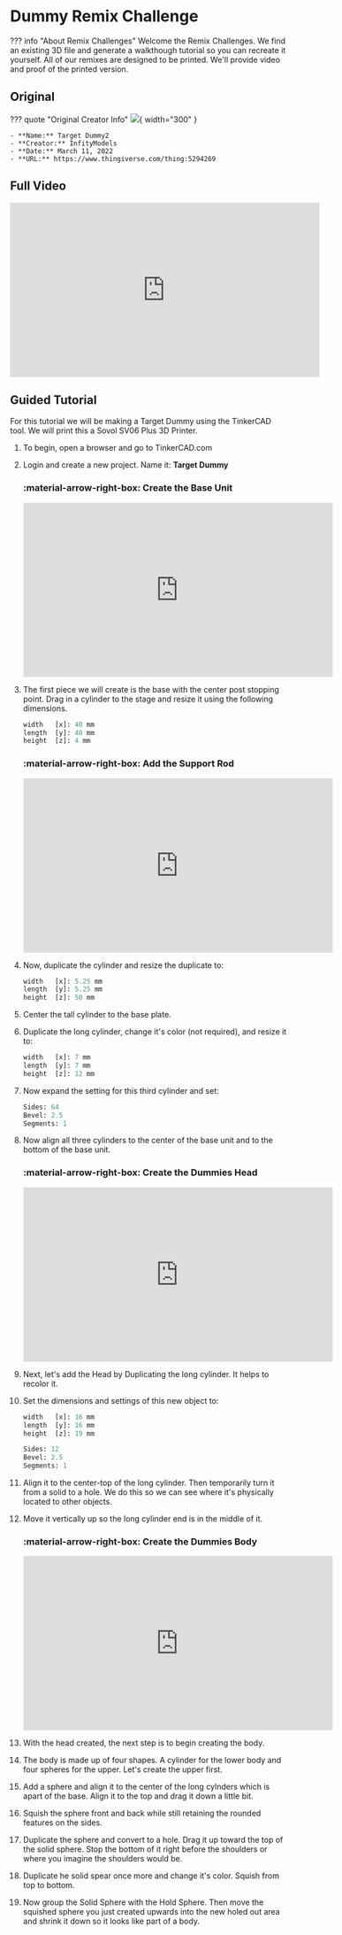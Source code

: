 # Dummy Remix Challenge

??? info "About Remix Challenges"
    Welcome the Remix Challenges. We find an existing 3D file and generate a walkthough tutorial so you can recreate it yourself. All of our remixes are designed to be printed. We'll provide video and proof of the printed version.

## Original

??? quote "Original Creator Info"
    ![](https://cdn.thingiverse.com/assets/22/2e/66/3b/a5/large_display_target_render2.jpg){ width="300" }

    - **Name:** Target Dummy2
    - **Creator:** InfityModels
    - **Date:** March 11, 2022
    - **URL:** https://www.thingiverse.com/thing:5294269

## **Full Video**

<iframe width="560" height="315" src="https://www.youtube.com/embed/B0cwV9C5Uro?si=CuPaZrxRYUfKNma1" title="YouTube video player" frameborder="0" allow="accelerometer; autoplay; clipboard-write; encrypted-media; gyroscope; picture-in-picture; web-share" referrerpolicy="strict-origin-when-cross-origin" allowfullscreen></iframe>

## **Guided Tutorial**

For this tutorial we will be making a Target Dummy using the TinkerCAD tool. We will print this a Sovol SV06 Plus 3D Printer.



1. To begin, open a browser and go to TinkerCAD.com
2. Login and create a new project. Name it: **Target Dummy**

    ### :material-arrow-right-box: Create the Base Unit

    <iframe width="560" height="315" src="https://www.youtube.com/embed/B0cwV9C5Uro?start=115&end=187;" title="YouTube video player" frameborder="0" allow="accelerometer; autoplay; clipboard-write; encrypted-media; gyroscope; picture-in-picture; web-share" referrerpolicy="strict-origin-when-cross-origin" allowfullscreen></iframe>

3. The first piece we will create is the base with the center post stopping point. Drag in a cylinder to the stage and resize it using the following dimensions.

    ```py
    width   [x]: 40 mm
    length  [y]: 40 mm
    height  [z]: 4 mm
    ```

    ### :material-arrow-right-box: Add the Support Rod

    <iframe width="560" height="315" src="https://www.youtube.com/embed/B0cwV9C5Uro?start=187&end=436" title="YouTube video player" frameborder="0" allow="accelerometer; autoplay; clipboard-write; encrypted-media; gyroscope; picture-in-picture; web-share" referrerpolicy="strict-origin-when-cross-origin" allowfullscreen></iframe>

4. Now, duplicate the cylinder and resize the duplicate to:

    ```py
    width   [x]: 5.25 mm
    length  [y]: 5.25 mm
    height  [z]: 50 mm
    ```

5. Center the tall cylinder to the base plate.
6. Duplicate the long cylinder, change it's color (not required), and resize it to:

    ```py
    width   [x]: 7 mm
    length  [y]: 7 mm
    height  [z]: 12 mm
    ```

7. Now expand the setting for this third cylinder and set:

    ```py
    Sides: 64
    Bevel: 2.5
    Segments: 1
    ```

8. Now align all three cylinders to the center of the base unit and to the bottom of the base unit.

    ### :material-arrow-right-box: Create the Dummies Head

    <iframe width="560" height="315" src="https://www.youtube.com/embed/B0cwV9C5Uro?start=436&end=589" title="YouTube video player" frameborder="0" allow="accelerometer; autoplay; clipboard-write; encrypted-media; gyroscope; picture-in-picture; web-share" referrerpolicy="strict-origin-when-cross-origin" allowfullscreen></iframe>

9. Next, let's add the Head by Duplicating the long cylinder. It helps to recolor it.

10. Set the dimensions and settings of this new object to:

    ```py
    width   [x]: 16 mm
    length  [y]: 16 mm
    height  [z]: 19 mm

    Sides: 12
    Bevel: 2.5
    Segments: 1
    ```

11. Align it to the center-top of the long cylinder. Then temporarily turn it from a solid to a hole. We do this so we can see where it's physically located to other objects.

12. Move it vertically up so the long cylinder end is in the middle of it.

    ### :material-arrow-right-box: Create the Dummies Body

    <iframe width="560" height="315" src="https://www.youtube.com/embed/B0cwV9C5Uro?start=589&end=846" title="YouTube video player" frameborder="0" allow="accelerometer; autoplay; clipboard-write; encrypted-media; gyroscope; picture-in-picture; web-share" referrerpolicy="strict-origin-when-cross-origin" allowfullscreen></iframe>

13. With the head created, the next step is to begin creating the body.
14. The body is made up of four shapes. A cylinder for the lower body and four spheres for the upper. Let's create the upper first.

15. Add a sphere and align it to the center of the long cylnders which is apart of the base. Align it to the top and drag it down a little bit.

16. Squish the sphere front and back while still retaining the rounded features on the sides.

17. Duplicate the sphere and convert to a hole. Drag it up toward the top of the solid sphere. Stop the bottom of it right before the shoulders or where you imagine the shoulders would be.

18. Duplicate he solid spear once more and change it's color. Squish from top to bottom.

19. Now group the Solid Sphere with the Hold Sphere. Then move the squished sphere you just created upwards into the new holed out area and shrink it down so it looks like part of a body.




